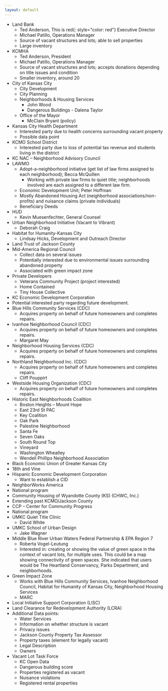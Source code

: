 ```yaml
---
layout: default
---
```


* Land Bank 
  * Ted Anderson, This is red{: style="color: red"} Executive Director
  * Michael Patillo, Operations Manager
  * Source of vacant structures and lots; able to sell properties
  * Large inventory
* KCMHA
  * Ted Anderson, President
  * Michael Patillo, Operations Manager
  * Source of vacant structures and lots; accepts donations depending on title issues and condition
  * Smaller inventory, around 20
* City of Kansas City
  * City Development
  * City Planning
  * Neighborhoods & Housing Services
    * John Wood
    * Dangerous Buildings - Dalena Taylor
  * Office of the Mayor
    * McClain Bryant (policy)
* Kansas City Health Department
  * Interested party due to health concerns surrounding vacant property
  * Possible data point
* KCMO School District
  * Interested party due to loss of potential tax revenue and students living in the district 
* KC NAC – Neighborhood Advisory Council
* LAWMO 
  * Adopt-a-neighborhood initiative (get list of law firms assigned to each neighborhood); Becca McQuillen
     * Working with private law firms to quiet title; neighborhoods involved are each assigned to a different law firm.
  * Economic Development Unit; Peter Hoffman
   * Mostly Abandoned Housing Act (neighborhood associations/non-profits) and nuisance claims (private individuals)
   * Beneficiary Deeds 
* HUD
  * Kevin Muesenfechter, General Counsel
* Urban Neighborhood Initiative (Vacant to Vibrant)
  * Deborah Craig
* Habitat for Humanity-Kansas City
  * Lindsay Hicks, Development and Outreach Director
* Land Trust of Jackson County
* Mid-America Regional Council
  * Collect data on several issues
  * Potentially interested due to environmental issues surrounding abandoned property
  * Associated with green impact zone
* Private Developers
  * Veterans Community Project (project interested)
  * Home Contained
  * Tiny House Collective
* KC Economic Development Corporation
 * Potential interested party regarding future development.
* Blue Hills Community Services (CDC)
  * Acquires property on behalf of future homeowners and completes repairs.
* Ivanhoe Neighborhood Council (CDC)
  * Acquires property on behalf of future homeowners and completes repairs.
  * Margaret May
* Neighborhood Housing Services (CDC)
  * Acquires property on behalf of future homeowners and completes repairs.
* Northland Neighborhood Inc. (CDC)
  * Acquires property on behalf of future homeowners and completes repairs.
  * Cliff Pouppirt
* Westside Housing Organization (CDC)
  * Acquires property on behalf of future homeowners and completes repairs.
* Historic East Neighborhoods Coalition
  * Boston Heights – Mount Hope
  * East 23rd St PAC
  * Key Coalition
  * Oak Park
  * Palestine Neighborhood
  * Santa Fe
  * Seven Oaks
  * South Round Top
  * Vineyard
  * Washington Wheatley
  * Wendell Phillips Neighborhood Association
* Black Economic Union of Greater Kansas City
 * 18th and Vine
* Hispanic Economic Development Corporation
  * Want to establish a CID
* NeighborWorks America
 * National program
* Community Housing of Wyandotte County (KS) (CHWC, Inc.)
 * Extending past KCMO/Jackson County
* CCP – Center for Community Progress
 * National program
* UMKC Quiet Title Clinic
  * David White
* UMKC School of Urban Design
  * Jake Wagner
* Middle Blue River Urban Waters Federal Partnership & EPA Region 7
  * Roberta Vogel-Leutung
  * Interested in: creating or showing the value of green space in the context of vacant lots, for multiple uses. This could be a map showing connectivity of green spaces. She indicated that users would be The Heartland Conservancy, Parks Department, and neighborhoods.
* Green Impact Zone
  * Works with Blue Hills Community Services, Ivanhoe Neighborhood Council, Habitat for Humanity of Kansas City, Neighborhood Housing Services
  * MARC
* Local Initiative Support Corporation (LISC)
* Land Clearance for Redevelopment Authority (LCRA)
* Additional Data points:
  * Water Services
   * Information on whether structure is vacant
   * Privacy issues
  * Jackson County Property Tax Assessor
   * Property taxes (element for legally vacant)
   * Legal Description
   * Owners
* Vacant Lot Task Force
  * KC Open Data
   * Dangerous building score
   * Properties registered as vacant
   * Nuisance violations
   * Registered rental properties
